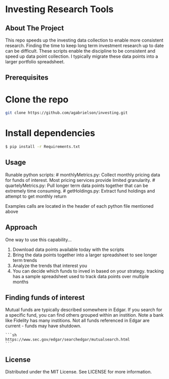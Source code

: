 # Investing Research Tools


## About The Project

This repo speeds up the investing data collection to enable more consistent research. Finding the time to keep long term investment research up to date can be difficult. These scripts enable the discipline to be consistent and speed up data point collection. I typically migrate these data points into a larger portfolio spreadsheet.

## Prerequisites

# Clone the repo
   ```sh
   git clone https://github.com/agabrielson/investing.git
   ```
# Install dependencies
   ```sh
   $ pip install -r Requirements.txt
   ```

## Usage

Runable python scripts:
	# monthlyMetrics.py: Collect monthly pricing data for funds of interest. Most pricing services provide limited granularity.
	# quartelyMetrics.py: Pull longer term data points together that can be extremely time consuming.
	# getHoldings.py: Extract fund holdings and attempt to get monthly return

Examples calls are located in the header of each python file mentioned above

## Approach

One way to use this capability...
1. Download data points available today with the scripts 
1. Bring the data points together into a larger spreadsheet to see longer term trends
1. Analyze the trends that interest you
1. You can decide which funds to inved in based on your strategy.
tracking has a sample spreadsheet used to track data points over multiple months

## Finding funds of interest

 Mutual funds are typically described somewhere in Edgar. If you search for a specific fund, you can find others grouped within an instition. Note a bank like Fidelity has many institions. Not all funds referenced in Edgar are current - funds may have shutdown.

 	```sh
	https://www.sec.gov/edgar/searchedgar/mutualsearch.html
	```

## License
Distributed under the MIT License. See LICENSE for more information.
